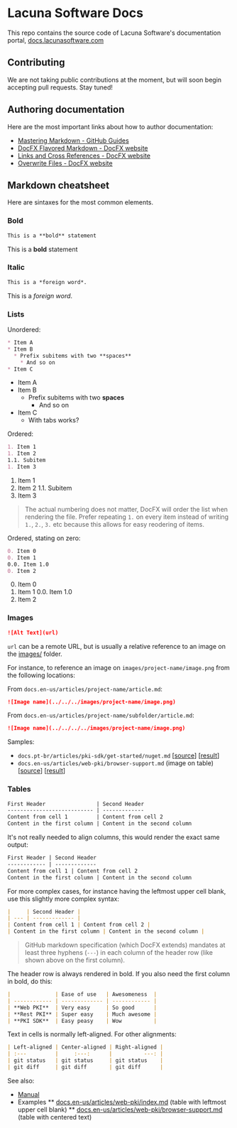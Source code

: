 # Lacuna Software Docs

This repo contains the source code of Lacuna Software's documentation portal, [docs.lacunasoftware.com](https://docs.lacunasoftware.com)

## Contributing

We are not taking public contributions at the moment, but will soon begin accepting pull requests. Stay tuned!

## Authoring documentation

Here are the most important links about how to author documentation:

* [Mastering Markdown - GitHub Guides](https://guides.github.com/features/mastering-markdown/)
* [DocFX Flavored Markdown - DocFX website](https://dotnet.github.io/docfx/spec/docfx_flavored_markdown.html)
* [Links and Cross References - DocFX website](https://dotnet.github.io/docfx/tutorial/links_and_cross_references.html)
* [Overwrite Files - DocFX website](https://dotnet.github.io/docfx/tutorial/intro_overwrite_files.html)

## Markdown cheatsheet

Here are sintaxes for the most common elements.

### Bold

```md
This is a **bold** statement
```

This is a **bold** statement

### Italic

```md
This is a *foreign word*.
```

This is a *foreign word*.

### Lists

Unordered:

```md
* Item A
* Item B
  * Prefix subitems with two **spaces**
    * And so on
* Item C
```

* Item A
* Item B
  * Prefix subitems with two **spaces**
    * And so on
* Item C
	* With tabs works?

Ordered:

```md
1. Item 1
1. Item 2
1.1. Subitem
1. Item 3
```

1. Item 1
1. Item 2
1.1. Subitem
1. Item 3

> The actual numbering does not matter, DocFX will order the list when rendering the file. Prefer repeating `1.` on every item instead of writing `1.`, `2.`, `3.` etc because this allows for easy reodering of items.

Ordered, stating on zero:

```md
0. Item 0
0. Item 1
0.0. Item 1.0
0. Item 2
```

0. Item 0
0. Item 1
0.0. Item 1.0
0. Item 2

### Images

```md
![Alt Text](url)
```

`url` can be a remote URL, but is usually a relative reference to an image on the [images/](images/) folder.

For instance, to reference an image on `images/project-name/image.png` from the following locations:

From `docs.en-us/articles/project-name/article.md`:

```md
![Image name](../../../images/project-name/image.png)
```

From `docs.en-us/articles/project-name/subfolder/article.md`:

```md
![Image name](../../../../images/project-name/image.png)
```

Samples:

* `docs.pt-br/articles/pki-sdk/get-started/nuget.md` \[[source](docs.pt-br/articles/pki-sdk/get-started/nuget.md)\] \[[result](https://docs.lacunasoftware.com/pt-br/articles/pki-sdk/get-started/nuget)\]
* `docs.en-us/articles/web-pki/browser-support.md` (image on table) \[[source](docs.en-us/articles/web-pki/browser-support.md)\] \[[result](https://docs.lacunasoftware.com/articles/web-pki/browser-support)\]

### Tables

```md
First Header                | Second Header
--------------------------- | -------------
Content from cell 1         | Content from cell 2
Content in the first column | Content in the second column
```

It's not really needed to align columns, this would render the exact same output:

```md
First Header | Second Header
------------ | -------------
Content from cell 1 | Content from cell 2
Content in the first column | Content in the second column
```

For more complex cases, for instance having the leftmost upper cell blank, use this slightly more complex syntax:

```md
|     | Second Header |
| --- | ------------- |
| Content from cell 1 | Content from cell 2 |
| Content in the first column | Content in the second column |
```

> GitHub markdown specification (which DocFX extends) mandates at least three hyphens (`---`) in each column of the header row (like shown above on the first column).

The header row is always rendered in bold. If you also need the first column in bold, do this:

```md
|              | Ease of use   | Awesomeness  |
| ------------ | ------------- | ------------ |
| **Web PKI**  | Very easy     | So good      |
| **Rest PKI** | Super easy    | Much awesome |
| **PKI SDK**  | Easy peasy    | Wow          | 
```

Text in cells is normally left-aligned. For other alignments:

```md
| Left-aligned | Center-aligned | Right-aligned |
| :---         |     :---:      |          ---: |
| git status   | git status     | git status    |
| git diff     | git diff       | git diff      |
```

See also:

* [Manual](https://help.github.com/articles/organizing-information-with-tables/)
* Examples
** [docs.en-us/articles/web-pki/index.md](docs.en-us/articles/web-pki/index.md) (table with leftmost upper cell blank)
** [docs.en-us/articles/web-pki/browser-support.md](docs.en-us/articles/web-pki/browser-support.md) (table with centered text)
